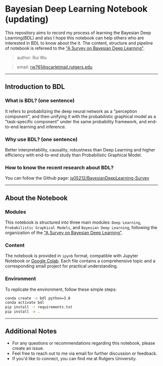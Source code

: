 # Bayesian Deep Learning Notebook (updating)

This repository aims to record my process of learning the Bayesian Deep Learning(BDL) and also I hope this notebook can help others who are interested in BDL to know about the it. The content, structure and pipeline of notebook is refereed to the ["A Survey on Bayesian Deep Learning"](http://www.wanghao.in/paper/CSUR20_BDL.pdf).

> author: Rui Wu

> email: rw761@scarletmail.rutgers.edu

---

## Introduction to BDL

### What is BDL? (one sentence)
It refers to probabilizing the deep neural network as a "perception component", and then unifying it with the probabilistic graphical model as a "task-specific component" under the same probability framework, and end- to-end learning and inference.

### Why use BDL? (one sentence)
Better interpretability, causality, robustness than Deep Learning and higher efficiency with end-to-end study than Probabilistic Graphical Model.

### How to know the recent research about BDL?
You can follow the Github page: [js05212/BayesianDeepLearning-Survey](https://link.zhihu.com/?target=https%3A//github.com/js05212/BayesianDeepLearning-Survey/blob/master/README.md)

---

## About the Notebook

### Modules
This notebook is structured into three main modules: `Deep Learning`, `Probabilistic Graphical Models`, and `Bayesian Deep Learning`, following the organization of the ["A Survey on Bayesian Deep Learning"](http://www.wanghao.in/paper/CSUR20_BDL.pdf).

### Content
The notebook is provided in `ipynb` format, compatible with Jupyter Notebook or [Google Colab](https://colab.research.google.com/). Each file contains a comprehensive topic and a corresponding small project for practical understanding.

### Environment
To replicate the environment, follow these simple steps:
```bash
conda create -n bdl python=3.8
conda activate bdl
pip install -r requirements.txt
pip install -e .
```

---

## Additional Notes
- For any questions or recommendations regarding this notebook, please create an issue.
- Feel free to reach out to me via email for further discussion or feedback.
- If you'd like to connect, you can find me at Rutgers University.
